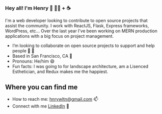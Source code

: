 ### Hey all! I'm Henry 👋 👨‍💻 + ☕

I'm a web developer looking to contribute to open source projects that assist the community. I work with ReactJS, Flask, Express frameworks, WordPress, etc... Over the last year I've been working on MERN production applications with a big focus on project management.



- I’m looking to collaborate on open source projects to support and help people 👐 🌱
- Based in San Francisco, CA 🌴
- Pronouns: He/him 😄
- Fun facts: I was going to for landscape architecture, am a Lisenced Esthetician, and Redux makes me the happiest. 

## Where you can find me
- How to reach me: hnrywltn@gmail.com 📫
- Connect with me <a href="https://www.linkedin.com/in/henry-walton-324977187/">LinkedIn</a> 💼

